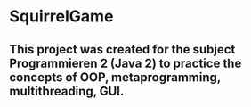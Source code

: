 # SquirrelGame
## This project was created for the subject Programmieren 2 (Java 2) to practice the concepts of OOP, metaprogramming, multithreading, GUI. 
